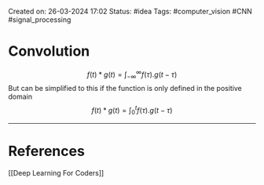 Created on: 26-03-2024 17:02
Status: #idea
Tags: #computer_vision #CNN #signal_processing
# Convolution

$$
f(t)*g(t)=\int_{-\infty}^{\infty} f(\tau).g(t-\tau)
$$
But can be simplified to this if the function is only defined in the positive domain
$$
f(t)*g(t)=\int_{0}^{t} f(\tau).g(t-\tau)
$$



-----------------
# References
[[Deep Learning For Coders]]